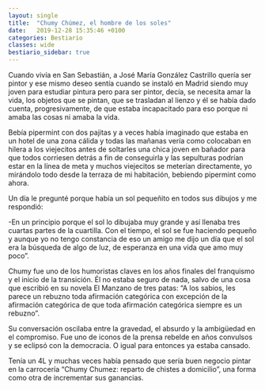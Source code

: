 ```yaml
---
layout: single
title:  "Chumy Chúmez, el hombre de los soles"
date:   2019-12-28 15:35:46 +0100
categories: Bestiario
classes: wide
bestiario_sidebar: true
---
```


Cuando vivía en San Sebastián, a José María González Castrillo  quería ser pintor y ese mismo deseo sentía cuando se instaló en Madrid siendo muy joven para estudiar pintura pero para ser pintor, decía, se necesita amar la vida, los objetos que se pintan, que se trasladan al lienzo y él se había dado cuenta, progresivamente, de que estaba incapacitado para eso porque ni amaba las cosas ni amaba la vida. 

Bebía pipermint con dos pajitas y a veces había imaginado que estaba  en un hotel  de una zona cálida y todas las mañanas vería como colocaban en hilera a los viejecitos antes de soltarles una chica joven en bañador para  que todos corriesen  detrás a fin de conseguirla y las sepulturas podrían  estar  en la línea de meta y muchos viejecitos se meterían directamente, yo mirándolo todo desde la terraza de mi habitación, bebiendo pipermint como ahora.

Un día le pregunté porque había un sol pequeñito en todos sus dibujos y me respondió:

-En un principio  porque el sol lo dibujaba muy grande y así  llenaba tres cuartas partes de la cuartilla. Con el tiempo, el sol se fue haciendo pequeño y aunque yo no tengo constancia de eso un amigo me dijo un día que el sol era la búsqueda de algo de luz, de esperanza en una vida que amo muy poco”.

Chumy fue uno de los humoristas claves en los años finales del franquismo y el inicio de la transición. Él  no estaba seguro de nada, salvo de una cosa que escribió en su novela El Manzano de tres patas: “A los sabios, les parece un rebuzno toda afirmación categórica con excepción de la afirmación categórica de que toda afirmación categórica  siempre es un rebuzno”.

Su conversación oscilaba  entre la gravedad, el absurdo y la ambigüedad en el compromiso. Fue uno de iconos de  la prensa rebelde en años convulsos y se eclipsó con la democracia. O igual para entonces ya estaba cansado.

Tenía un 4L y muchas veces había pensado que sería buen negocio pintar en la carrocería  “Chumy Chumez: reparto de chistes a domicilio”, una forma como otra de incrementar sus ganancias.